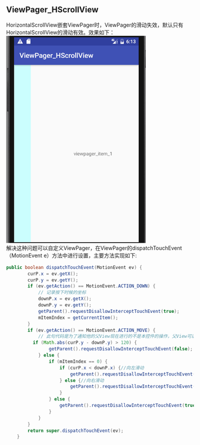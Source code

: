 ## ViewPager_HScrollView
HorizontalScrollView嵌套ViewPager时，ViewPager的滑动失效，默认只有HorizontalScrollView的滑动有效。效果如下：<br>
<img src="viewpager.gif" width=375 height=557 /><br>
解决这种问题可以自定义ViewPager，在ViewPager的dispatchTouchEvent（MotionEvent e）方法中进行设置，主要方法实现如下:<br>
```java
public boolean dispatchTouchEvent(MotionEvent ev) {
        curP.x = ev.getX();
        curP.y = ev.getY();
        if (ev.getAction() == MotionEvent.ACTION_DOWN) {
            // 记录按下时候的坐标
            downP.x = ev.getX();
            downP.y = ev.getY();
            getParent().requestDisallowInterceptTouchEvent(true);
            mItemIndex = getCurrentItem();
        }
        if (ev.getAction() == MotionEvent.ACTION_MOVE) {
            // 此句代码是为了通知他的父View现在进行的不是本控件的操作，父View可以拦截事件
          if (Math.abs(curP.y - downP.y) > 120) {
                getParent().requestDisallowInterceptTouchEvent(false);
            } else {
                if (mItemIndex == 0) {
                    if (curP.x < downP.x) {//向左滑动
                        getParent().requestDisallowInterceptTouchEvent(true);
                    } else {//向右滑动
                        getParent().requestDisallowInterceptTouchEvent(false);
                    }
                } else {
                    getParent().requestDisallowInterceptTouchEvent(true);
                }
            }
        }
        return super.dispatchTouchEvent(ev);
    }
